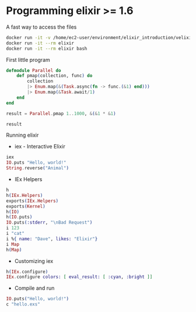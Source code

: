 # Programming elixir >= 1.6

A fast way to access the files

```bash
docker run -it -v /home/ec2-user/environment/elixir_introduction/velixir:/app/data --rm elixir bash
docker run -it --rm elixir
docker run -it --rm elixir bash
```

First little program

```elixir
defmodule Parallel do
    def pmap(collection, func) do
        collection
        |> Enum.map(&(Task.async(fn -> func.(&1) end)))
        |> Enum.map(&Task.await/1)
    end
end

result = Parallel.pmap 1..1000, &(&1 * &1)

result
```

Running elixir

* iex - Interactive Elixir

```elixir
iex
IO.puts "Hello, world!"
String.reverse("Animal")
```

* IEx Helpers

```elixir
h
h(IEx.Helpers)
exports(IEx.Helpers)
exports(Kernel)
h(IO)
h(IO.puts)
IO.puts(:stderr, "\nBad Request")
i 123
i "cat"
i %{ name: "Dave", likes: "Elixir"}
i Map
h(Map)
```

* Customizing iex

```elixir
h(IEx.configure)
IEx.configure colors: [ eval_result: [ :cyan, :bright ]]
```

* Compile and run

```elixir
IO.puts("Hello, world!")
c "hello.exs"
```

```bash
```

```
```

```
```

```
```

```
```

```
```

```
```

```
```

```
```

```
```